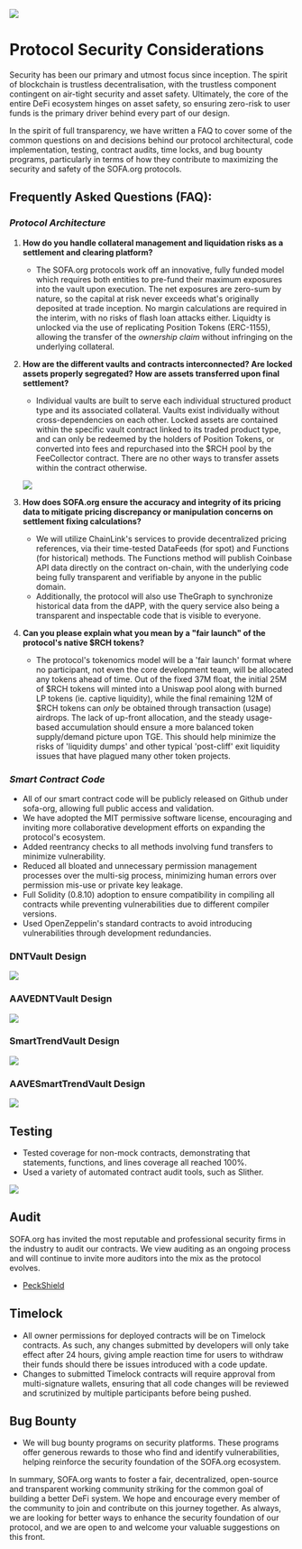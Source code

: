 ![](../static/4.jpg)

# Protocol Security Considerations

Security has been our primary and utmost focus since inception.  The spirit of blockchain is trustless decentralisation, with the trustless component contingent on air-tight security and asset safety.  Ultimately, the core of the entire DeFi ecosystem hinges on asset safety, so ensuring zero-risk to user funds is the primary driver behind every part of our design.

In the spirit of full transparency, we have written a FAQ to cover some of the common questions on and decisions behind our protocol architectural, code implementation, testing, contract audits, time locks, and bug bounty programs, particularly in terms of how they contribute to maximizing the security and safety of the SOFA.org protocols.

## Frequently Asked Questions (FAQ):

### _Protocol Architecture_

1. **How do you handle collateral management and liquidation risks as a settlement and clearing platform?**

   - The SOFA.org protocols work off an innovative, fully funded model which requires both entities to pre-fund their maximum exposures into the vault upon execution.  The net exposures are zero-sum by nature, so the capital at risk never exceeds what's originally deposited at trade inception.  No margin calculations are required in the interim, with no risks of flash loan attacks either.  Liquidty is unlocked via the use of replicating Position Tokens (ERC-1155), allowing the transfer of the _ownership claim_ without infringing on the underlying collateral.

2. **How are the different vaults and contracts interconnected?  Are locked assets properly segregated?  How are assets transferred upon final settlement?**

   - Individual vaults are built to serve each individual structured product type and its associated collateral.  Vaults exist individually without cross-dependencies on each other.  Locked assets are contained within the specific vault contract linked to its traded product type, and can only be redeemed by the holders of Position Tokens, or converted into fees and repurchased into the $RCH pool by the FeeCollector contract.  There are no other ways to transfer assets within the contract otherwise.

    ![](../static/Ara4bkW3ToRCfCxTM4Cuou8cswc.png)

3. **How does SOFA.org ensure the accuracy and integrity of its pricing data to mitigate pricing discrepancy or manipulation concerns on settlement fixing calculations?**

   - We will utilize ChainLink's services to provide decentralized pricing references, via their time-tested DataFeeds (for spot) and Functions (for historical) methods.  The Functions method will publish Coinbase API data directly on the contract on-chain, with the underlying code being fully transparent and verifiable by anyone in the public domain.
   - Additionally, the protocol will also use TheGraph to synchronize historical data from the dAPP, with the query service also being a transparent and inspectable code that is visible to everyone.

4. **Can you please explain what you mean by a "fair launch" of the protocol's native $RCH tokens?**

   - The protocol's tokenomics model will be a 'fair launch' format where no participant, not even the core development team, will be allocated any tokens ahead of time.  Out of the fixed 37M float, the initial 25M of $RCH tokens will minted into a Uniswap pool along with burned LP tokens (ie. captive liquidity), while the final remaining 12M of $RCH tokens can _only_ be obtained through transaction (usage) airdrops.  The lack of up-front allocation, and the steady usage-based accumulation should ensure a more balanced token supply/demand picture upon TGE.  This should help minimize the risks of 'liquidity dumps' and other typical 'post-cliff' exit liquidity issues that have plagued many other token projects.

### _Smart Contract Code_

- All of our smart contract code will be publicly released on Github under sofa-org, allowing full public access and validation.
- We have adopted the MIT permissive software license, encouraging and inviting more collaborative development efforts on expanding the protocol's ecosystem.
- Added reentrancy checks to all methods involving fund transfers to minimize vulnerability.
- Reduced all bloated and unnecessary permission management processes over the multi-sig process, minimizing human errors over permission mis-use or private key leakage.
- Full Solidity (0.8.10) adoption to ensure compatibility in compiling all contracts while preventing vulnerabilities due to different compiler versions.
- Used OpenZeppelin's standard contracts to avoid introducing vulnerabilities through development redundancies.

### DNTVault Design

![](../static/UhLWbUK3boKbNFx0bKJuejnis3d.png)

### AAVEDNTVault Design

![](../static/W8g6byCAQo0iUNxFY1Bu5dL4s7d.png)

### SmartTrendVault Design

![](../static/DLysbNsygoOOrOxL4JbuzDw2sRe.png)

### AAVESmartTrendVault Design

![](../static/Lw0abNq2foT3bix6G43u1k1Dsbb.png)

## Testing

- Tested coverage for non-mock contracts, demonstrating that statements, functions, and lines coverage all reached 100%.
- Used a variety of automated contract audit tools, such as Slither.

![](../static/NzBebF89coZj3fxTJVduc8vQsVd.png)

## Audit

SOFA.org has invited the most reputable and professional security firms in the industry to audit our contracts.  We view auditing as an ongoing process and will continue to invite more auditors into the mix as the protocol evolves.

- [PeckShield](https://github.com/peckshield/publications/tree/master/audit_reports/PeckShield-Audit-Report-Sofa-v1.0.pdf) 

## Timelock

- All owner permissions for deployed contracts will be on Timelock contracts.  As such, any changes submitted by developers will only take effect after 24 hours, giving ample reaction time for users to withdraw their funds should there be issues introduced with a code update.
- Changes to submitted Timelock contracts will require approval from multi-signature wallets, ensuring that all code changes will be reviewed and scrutinized by multiple participants before being pushed.

## Bug Bounty

- We will bug bounty programs on security platforms. These programs offer generous rewards to those who find and identify vulnerabilities, helping reinforce the security foundation of the SOFA.org ecosystem.


In summary, SOFA.org wants to foster a fair, decentralized, open-source and transparent working community striking for the common goal of building a better DeFi system.  We hope and encourage every member of the community to join and contribute on this journey together.  As always, we are looking for better ways to enhance the security foundation of our protocol, and we are open to and welcome your valuable suggestions on this front.

